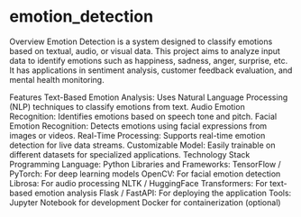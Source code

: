 # emotion_detection
Overview
Emotion Detection is a system designed to classify emotions based on textual, audio, or visual data. This project aims to analyze input data to identify emotions such as happiness, sadness, anger, surprise, etc. It has applications in sentiment analysis, customer feedback evaluation, and mental health monitoring.

Features
Text-Based Emotion Analysis: Uses Natural Language Processing (NLP) techniques to classify emotions from text.
Audio Emotion Recognition: Identifies emotions based on speech tone and pitch.
Facial Emotion Recognition: Detects emotions using facial expressions from images or videos.
Real-Time Processing: Supports real-time emotion detection for live data streams.
Customizable Model: Easily trainable on different datasets for specialized applications.
Technology Stack
Programming Language: Python
Libraries and Frameworks:
TensorFlow / PyTorch: For deep learning models
OpenCV: For facial emotion detection
Librosa: For audio processing
NLTK / HuggingFace Transformers: For text-based emotion analysis
Flask / FastAPI: For deploying the application
Tools:
Jupyter Notebook for development
Docker for containerization (optional)
